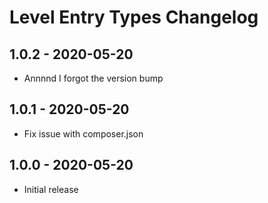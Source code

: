# Level Entry Types Changelog

## 1.0.2 - 2020-05-20

- Annnnd I forgot the version bump

## 1.0.1 - 2020-05-20

- Fix issue with composer.json

## 1.0.0 - 2020-05-20

- Initial release
